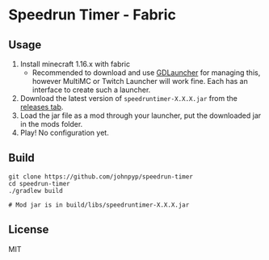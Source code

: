 # Speedrun Timer - Fabric

## Usage

1. Install minecraft 1.16.x with fabric
   - Recommended to download and use [GDLauncher](https://gdevs.io/) for managing this,
     however MultiMC or Twitch Launcher will work fine. Each has an interface to create such a launcher.
2. Download the latest version of `speedruntimer-X.X.X.jar` from the [releases tab](https://github.com/johnpyp/speedrun-timer/releases).
3. Load the jar file as a mod through your launcher, put the downloaded jar in the mods folder.
4. Play! No configuration yet.

## Build

```
git clone https://github.com/johnpyp/speedrun-timer
cd speedrun-timer
./gradlew build

# Mod jar is in build/libs/speedruntimer-X.X.X.jar
```

## License

MIT
